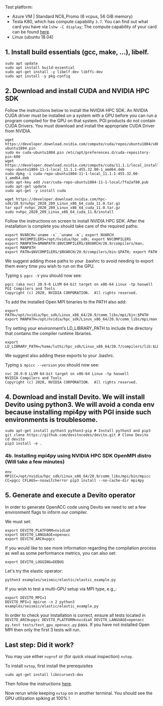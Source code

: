 
Test platform:
* Azure VM | Standard NC6_Promo (6 vcpus, 56 GiB memory)
 * Tesla K80, which has compute capability `3.7`. You can find out what card you have via `lshw -C display`; The compute capability of your card can be found [here](https://en.wikipedia.org/wiki/CUDA#GPUs_supported).
* Linux (ubuntu 18.04)

## 1. Install build essentials (gcc, make, ...), libelf.

```
sudo apt update
sudo apt install build-essential
sudo apt-get install -y libelf-dev libffi-dev
sudo apt install -y pkg-config
```

## 2. Download and install CUDA and NVIDIA HPC SDK

Follow the instructions below to install the NVIDIA HPC SDK. An NVIDIA CUDA driver must be installed on a system with a GPU before you can run a program compiled for the GPU on that system. PGI products do not contain CUDA Drivers. You must download and install the appropriate CUDA Driver from NVIDIA.

```
wget https://developer.download.nvidia.com/compute/cuda/repos/ubuntu1804/x86_64/cuda-ubuntu1804.pin
sudo mv cuda-ubuntu1804.pin /etc/apt/preferences.d/cuda-repository-pin-600
wget https://developer.download.nvidia.com/compute/cuda/11.1.1/local_installers/cuda-repo-ubuntu1804-11-1-local_11.1.1-455.32.00-1_amd64.deb
sudo dpkg -i cuda-repo-ubuntu1804-11-1-local_11.1.1-455.32.00-1_amd64.deb
sudo apt-key add /var/cuda-repo-ubuntu1804-11-1-local/7fa2af80.pub
sudo apt-get update
sudo apt-get -y install cuda

wget https://developer.download.nvidia.com/hpc-sdk/20.9/nvhpc_2020_209_Linux_x86_64_cuda_11.0.tar.gz
tar xpzf nvhpc_2020_209_Linux_x86_64_cuda_11.0.tar.gz
sudo nvhpc_2020_209_Linux_x86_64_cuda_11.0/install
```

Follow the instructions on screen to install NVIDIA HPC SDK.
After the installation is complete you should take care of the required paths:

```
export NVARCH=`uname -s`_`uname -m`; export NVARCH
export NVCOMPILERS=/opt/nvidia/hpc_sdk; export NVCOMPILERS
export MANPATH=$MANPATH:$NVCOMPILERS/$NVARCH/20.9/compilers/man; export MANPATH
export PATH=$NVCOMPILERS/$NVARCH/20.9/compilers/bin:$PATH; export PATH
```
We suggest adding those paths to your .bashrc to avoid needing to export them every time you wish to run on the GPU.

Typing `$ pgcc -V` you should now see:
```
pgcc (aka nvc) 20.9-0 LLVM 64-bit target on x86-64 Linux -tp haswell 
PGI Compilers and Tools
Copyright (c) 2020, NVIDIA CORPORATION.  All rights reserved.
```

To add the installed Open MPI binaries to the PATH also add:

```
export PATH=/opt/nvidia/hpc_sdk/Linux_x86_64/20.9/comm_libs/mpi/bin:$PATH
export MANPATH=/opt/nvidia/hpc_sdk/Linux_x86_64/20.9/comm_libs/mpi/man
```

Try setting your environment’s LD_LIBRARY_PATH to include the directory that contains the compiler runtime libraries.

```
export LD_LIBRARY_PATH=/home/luthi/hpc_sdk/Linux_x86_64/20.7/compilers/lib:$LD_LIBRARY_PATH
```

We suggest also adding these exports to your .bashrc.

Typing `$ mpicc --version` you should now see:

```
nvc 20.9-0 LLVM 64-bit target on x86-64 Linux -tp haswell 
NVIDIA Compilers and Tools
Copyright (c) 2020, NVIDIA CORPORATION.  All rights reserved.
```

## 4. Download and install Devito. We will install Devito using python3. We will avoid a conda env because installing mpi4py with PGI inside such environments is troublesome.
```
sudo apt-get install python3 python3-pip # Install python3 and pip3
git clone https://github.com/devitocodes/devito.git # Clone Devito
cd devito
pip3 install -e .
```

### 4b. Installing mpi4py using NVIDIA HPC SDK OpenMPI distro (Will take a few minutes)
```
env MPICC=/opt/nvidia/hpc_sdk/Linux_x86_64/20.9/comm_libs/mpi/bin/mpicc CC=pgcc CFLAGS=-noswitcherror pip3 install --no-cache-dir mpi4py
```

## 5. Generate and execute a Devito operator
In order to generate OpenACC code using Devito we need to set a few environment flags to inform our compiler.

We must set:
```
export DEVITO_PLATFORM=nvidiaX
export DEVITO_LANGUAGE=openacc
export DEVITO_ARCH=pgcc
```

If you would like to see more information regarding the compilation process as well as some performance metrics, you can also set:
```
export DEVITO_LOGGING=DEBUG
```

Let's try the elastic operator:
```
python3 examples/seismic/elastic/elastic_example.py
```

If you wish to test a multi-GPU setup via MPI type, e.g.,:
```
export DEVITO_MPI=1
DEVITO_MPI=1 mpirun -n 2 python3 examples/seismic/elastic/elastic_example.py
```
In order to check your installation is correct, ensure all tests located in
`DEVITO_ARCH=pgcc DEVITO_PLATFORM=nvidiaX DEVITO_LANGUAGE=openacc py.test tests/test_gpu_openacc.py`
pass. If you have not installed Open MPI then only the first 3 tests will run.

## Last step: Did it work?

You may use either `nvprof` or (for quick visual inspection) `nvtop`. 

To install `nvtop`, first install the prerequisites

```
sudo apt-get install libncurses5-dev
```

Then follow the instructions [here](https://github.com/Syllo/nvtop#nvtop-build).

Now rerun while keeping `nvtop` on in another terminal. You should see the GPU utilization spiking at 100% !

